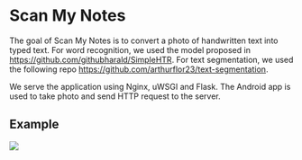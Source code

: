# Scan My Notes

The goal of Scan My Notes is to convert a photo of handwritten text into typed text. For word recognition, we used the model proposed in https://github.com/githubharald/SimpleHTR. For text segmentation, we used the following repo https://github.com/arthurflor23/text-segmentation. 

We serve the application using Nginx, uWSGI and Flask. The Android app is used to take photo and send HTTP request to the server.


## Example

[![](https://img.youtube.com/vi/KUxibDm5keg/0.jpg)](https://www.youtube.com/watch?v=KUxibDm5keg)


